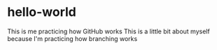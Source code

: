 # hello-world
This is me practicing how GitHub works
This is a little bit about myself because I'm practicing how branching works
